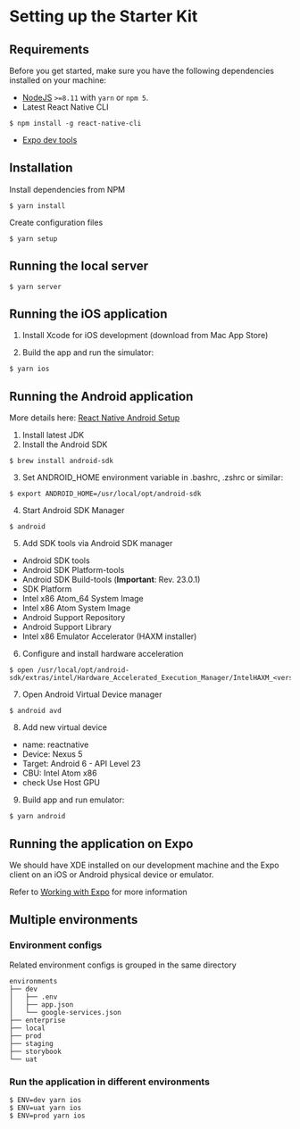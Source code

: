 # Setting up the Starter Kit

## Requirements

Before you get started, make sure you have the following dependencies installed on your machine:

- [NodeJS](https://nodejs.org) `>=8.11` with `yarn` or `npm 5`.
- Latest React Native CLI

```
$ npm install -g react-native-cli
```

- [Expo dev tools](https://expo.io/tools)

## Installation

Install dependencies from NPM

```
$ yarn install
```

Create configuration files

```
$ yarn setup
```

## Running the local server

```
$ yarn server
```

## Running the iOS application

1. Install Xcode for iOS development (download from Mac App Store)

2. Build the app and run the simulator:

```
$ yarn ios
```

## Running the Android application

More details here: [React Native Android Setup](https://facebook.github.io/react-native/docs/android-setup.html)

1. Install latest JDK
2. Install the Android SDK

```
$ brew install android-sdk
```

3. Set ANDROID_HOME environment variable in .bashrc, .zshrc or similar:

```
$ export ANDROID_HOME=/usr/local/opt/android-sdk
```

4. Start Android SDK Manager

```
$ android
```

5. Add SDK tools via Android SDK manager

- Android SDK tools
- Android SDK Platform-tools
- Android SDK Build-tools (**Important**: Rev. 23.0.1)
- SDK Platform
- Intel x86 Atom_64 System Image
- Intel x86 Atom System Image
- Android Support Repository
- Android Support Library
- Intel x86 Emulator Accelerator (HAXM installer)

6. Configure and install hardware acceleration

```
$ open /usr/local/opt/android-sdk/extras/intel/Hardware_Accelerated_Execution_Manager/IntelHAXM_<version>.dmg
```

7. Open Android Virtual Device manager

```
$ android avd
```

8. Add new virtual device

- name: reactnative
- Device: Nexus 5
- Target: Android 6 - API Level 23
- CBU: Intel Atom x86
- check Use Host GPU

9. Build app and run emulator:

```
$ yarn android
```

## Running the application on Expo

We should have XDE installed on our development machine and the Expo client on an iOS or Android physical device or emulator.

Refer to [Working with Expo](https://docs.expo.io/versions/latest/workflow/) for more information

## Multiple environments

### Environment configs

Related environment configs is grouped in the same directory

```
environments
├── dev
│   ├── .env
│   ├── app.json
│   └── google-services.json
├── enterprise
├── local
├── prod
├── staging
├── storybook
└── uat
```

### Run the application in different environments

```
$ ENV=dev yarn ios
$ ENV=uat yarn ios
$ ENV=prod yarn ios
```
